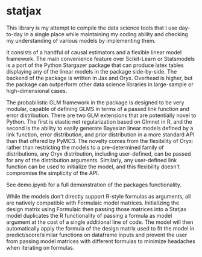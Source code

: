# statjax

This library is my attempt to compile the data science tools that I use day-to-day in a single place while maintaining my coding ability and checking my understanding of various models by implementing them.

 It consists of a handful of causal estimators and a flexible linear model framework. The main convenience feature over Scikit-Learn or Statsmodels is a port of the Python Stargazer package that can produce latex tables displaying any of the linear models in the package side-by-side. The backend of the package is written in Jax and Oryx. Overhead is higher, but the package can outperform other data science libraries in large-sample or high-dimensional cases. 

The probabilistic GLM framework in the package is designed to be very modular, capable of defining GLMS in terms of a passed link function and error distribution. There are two GLM extensions that are potentially novel to Python. The first is elastic net regularization based on Glmnet in R, and the second is the ability to easily generate Bayesian linear models defined by a link function, error distribution, and prior distribution in a more standard API than that offered by PyMC3. The novelty comes from the flexibility of Oryx: rather than restricting the models to a pre-determined family of distributions, any Oryx distribution, including user-defined, can be passed for any of the distribution arguments. Similarly, any user-defined link function can be used to initialize the model, and this flexibility doesn't compromise the simplicity of the API. 

See demo.ipynb for a full demonstration of the packages functionality.

While the models don't directly support R-style formulas as arguments, all are natively compatible with Formulaic model matrices. Initializing the design matrix using Formulaic then passing those matrices into a Statjax model duplicates the R functionality of passing a formula as model argument at the cost of a single additional line of code. The model will then automatically apply the formula of the design matrix used to fit the model in predict/score/similar functions on dataframe inputs and prevent the user from passing model matrices with different formulas to minimize headaches when iterating on formulas. 



